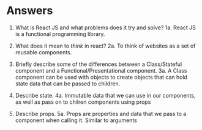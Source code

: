 # Answers

1.  What is React JS and what problems does it try and solve?
1a. React JS is a functional programming library.

2.  What does it mean to _think_ in react?
2a. To think of websites as a set of reusable components.

3.  Briefly describe some of the differences between a Class/Stateful component and a Functional/Presentational component.
3a. A Class component can be used with objects to create objects that can hold state data that can be passed to children.

4.  Describe state.
4a. Immutable data that we can use in our components, as well as pass on to chilren components using props

5.  Describe props.
5a. Props are properties and data that we pass to a component when calling it. Similar to arguments

